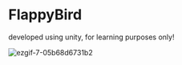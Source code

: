 # FlappyBird
developed using unity, for learning purposes only!

![ezgif-7-05b68d6731b2](https://user-images.githubusercontent.com/32411021/78646296-81cdf080-78c1-11ea-8beb-b931600fd168.gif)
